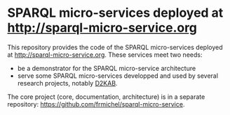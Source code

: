 # SPARQL micro-services deployed at http://sparql-micro-service.org

This repository provides the code of the SPARQL micro-services deployed at http://sparql-micro-service.org.
These services meet two needs:
- be a demonstrator for the SPARQL micro-service architecture
- serve some SPARQL micro-services developped and used by several research projects, notably [D2KAB](https://d2kab.org).

The core project (core, documentation, architecture) is in a separate repository: https://github.com/frmichel/sparql-micro-service.
